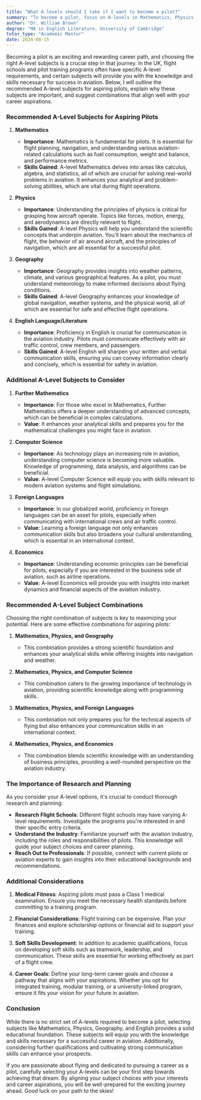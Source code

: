 ```yaml
---
title: "What A levels should I take if I want to become a pilot?"
summary: "To become a pilot, focus on A-levels in Mathematics, Physics, and Geography to meet flight school requirements and gain essential skills."
author: "Dr. William Brown"
degree: "MA in English Literature, University of Cambridge"
tutor_type: "Academic Mentor"
date: 2024-08-15
---
```


Becoming a pilot is an exciting and rewarding career path, and choosing the right A-level subjects is a crucial step in that journey. In the UK, flight schools and pilot training programs often have specific A-level requirements, and certain subjects will provide you with the knowledge and skills necessary for success in aviation. Below, I will outline the recommended A-level subjects for aspiring pilots, explain why these subjects are important, and suggest combinations that align well with your career aspirations.

### Recommended A-Level Subjects for Aspiring Pilots

1. **Mathematics**
   - **Importance**: Mathematics is fundamental for pilots. It is essential for flight planning, navigation, and understanding various aviation-related calculations such as fuel consumption, weight and balance, and performance metrics.
   - **Skills Gained**: A-level Mathematics delves into areas like calculus, algebra, and statistics, all of which are crucial for solving real-world problems in aviation. It enhances your analytical and problem-solving abilities, which are vital during flight operations.

2. **Physics**
   - **Importance**: Understanding the principles of physics is critical for grasping how aircraft operate. Topics like forces, motion, energy, and aerodynamics are directly relevant to flight.
   - **Skills Gained**: A-level Physics will help you understand the scientific concepts that underpin aviation. You'll learn about the mechanics of flight, the behavior of air around aircraft, and the principles of navigation, which are all essential for a successful pilot.

3. **Geography**
   - **Importance**: Geography provides insights into weather patterns, climate, and various geographical features. As a pilot, you must understand meteorology to make informed decisions about flying conditions.
   - **Skills Gained**: A-level Geography enhances your knowledge of global navigation, weather systems, and the physical world, all of which are essential for safe and effective flight operations.

4. **English Language/Literature**
   - **Importance**: Proficiency in English is crucial for communication in the aviation industry. Pilots must communicate effectively with air traffic control, crew members, and passengers.
   - **Skills Gained**: A-level English will sharpen your written and verbal communication skills, ensuring you can convey information clearly and concisely, which is essential for safety in aviation.

### Additional A-Level Subjects to Consider

1. **Further Mathematics**
   - **Importance**: For those who excel in Mathematics, Further Mathematics offers a deeper understanding of advanced concepts, which can be beneficial in complex calculations.
   - **Value**: It enhances your analytical skills and prepares you for the mathematical challenges you might face in aviation.

2. **Computer Science**
   - **Importance**: As technology plays an increasing role in aviation, understanding computer science is becoming more valuable. Knowledge of programming, data analysis, and algorithms can be beneficial.
   - **Value**: A-level Computer Science will equip you with skills relevant to modern aviation systems and flight simulations.

3. **Foreign Languages**
   - **Importance**: In our globalized world, proficiency in foreign languages can be an asset for pilots, especially when communicating with international crews and air traffic control.
   - **Value**: Learning a foreign language not only enhances communication skills but also broadens your cultural understanding, which is essential in an international context.

4. **Economics**
   - **Importance**: Understanding economic principles can be beneficial for pilots, especially if you are interested in the business side of aviation, such as airline operations.
   - **Value**: A-level Economics will provide you with insights into market dynamics and financial aspects of the aviation industry.

### Recommended A-Level Subject Combinations

Choosing the right combination of subjects is key to maximizing your potential. Here are some effective combinations for aspiring pilots:

1. **Mathematics, Physics, and Geography**
   - This combination provides a strong scientific foundation and enhances your analytical skills while offering insights into navigation and weather.

2. **Mathematics, Physics, and Computer Science**
   - This combination caters to the growing importance of technology in aviation, providing scientific knowledge along with programming skills.

3. **Mathematics, Physics, and Foreign Languages**
   - This combination not only prepares you for the technical aspects of flying but also enhances your communication skills in an international context.

4. **Mathematics, Physics, and Economics**
   - This combination blends scientific knowledge with an understanding of business principles, providing a well-rounded perspective on the aviation industry.

### The Importance of Research and Planning

As you consider your A-level options, it's crucial to conduct thorough research and planning:

- **Research Flight Schools**: Different flight schools may have varying A-level requirements. Investigate the programs you're interested in and their specific entry criteria.
- **Understand the Industry**: Familiarize yourself with the aviation industry, including the roles and responsibilities of pilots. This knowledge will guide your subject choices and career planning.
- **Reach Out to Professionals**: If possible, connect with current pilots or aviation experts to gain insights into their educational backgrounds and recommendations.

### Additional Considerations

1. **Medical Fitness**: Aspiring pilots must pass a Class 1 medical examination. Ensure you meet the necessary health standards before committing to a training program.

2. **Financial Considerations**: Flight training can be expensive. Plan your finances and explore scholarship options or financial aid to support your training.

3. **Soft Skills Development**: In addition to academic qualifications, focus on developing soft skills such as teamwork, leadership, and communication. These skills are essential for working effectively as part of a flight crew.

4. **Career Goals**: Define your long-term career goals and choose a pathway that aligns with your aspirations. Whether you opt for integrated training, modular training, or a university-linked program, ensure it fits your vision for your future in aviation.

### Conclusion

While there is no strict set of A-levels required to become a pilot, selecting subjects like Mathematics, Physics, Geography, and English provides a solid educational foundation. These subjects will equip you with the knowledge and skills necessary for a successful career in aviation. Additionally, considering further qualifications and cultivating strong communication skills can enhance your prospects.

If you are passionate about flying and dedicated to pursuing a career as a pilot, carefully selecting your A-levels can be your first step towards achieving that dream. By aligning your subject choices with your interests and career aspirations, you will be well-prepared for the exciting journey ahead. Good luck on your path to the skies!
    